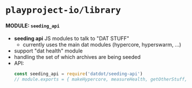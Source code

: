 # `playproject-io/library`

#### MODULE: `seeding_api`
* **seeding api** JS modules to talk to "DAT STUFF"
  * currently uses the main dat modules (hypercore, hyperswarm, ...)
* support "dat health" module
* handling the set of which archives are being seeded
* API:
  ```js
  const seeding_api = require('datdot/seeding-api')
  // module.exports = { makeHypercore, measureHealth, getOtherStuff, ... }
  ```
